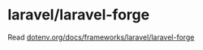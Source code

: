 # laravel/laravel-forge

Read [dotenv.org/docs/frameworks/laravel/laravel-forge](https://www.dotenv.org/docs/frameworks/laravel/laravel-forge)

